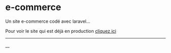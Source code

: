 # e-commerce
Un site e-commerce codé avec laravel...

Pour voir le site qui est déjà en production <a href="http://mon-tshirt.42web.io">cliquez ici</a>


___


__
